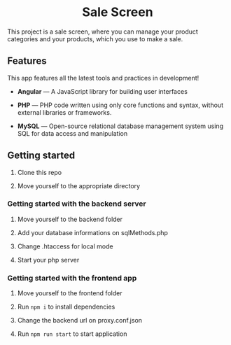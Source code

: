 <h1 align="center">
	Sale Screen
</h1>

This project is a sale screen, where you can manage your product categories and your products, which you use to make a sale.

  
##  Features

This app features all the latest tools and practices in development!

-  **Angular** — A JavaScript library for building user interfaces

-  **PHP** — PHP code written using only core functions and syntax, without external libraries or frameworks.

-  **MySQL** — Open-source relational database management system using SQL for data access and manipulation


  
##  Getting started

1. Clone this repo

2. Move yourself to the appropriate directory


###  Getting started with the backend server

1. Move yourself to the backend folder

2. Add your database informations on sqlMethods.php

3. Change .htaccess for local mode

4. Start your php server

###  Getting started with the frontend app

1. Move yourself to the frontend folder

2. Run `npm i` to install dependencies

3. Change the backend url on proxy.conf.json

4. Run `npm run start` to start application 
